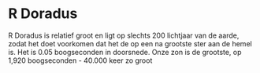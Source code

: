 # R Doradus

R Doradus is relatief groot en ligt op slechts 200 lichtjaar van de aarde, zodat
het doet voorkomen dat het de op een na grootste ster aan de hemel is. Het is
0.05 boogseconden in doorsnede. Onze zon is de grootste, op 1,920 boogseconden -
40.000 keer zo groot

